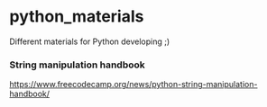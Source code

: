 # python_materials
Different materials for Python developing ;) 


### String manipulation handbook
https://www.freecodecamp.org/news/python-string-manipulation-handbook/